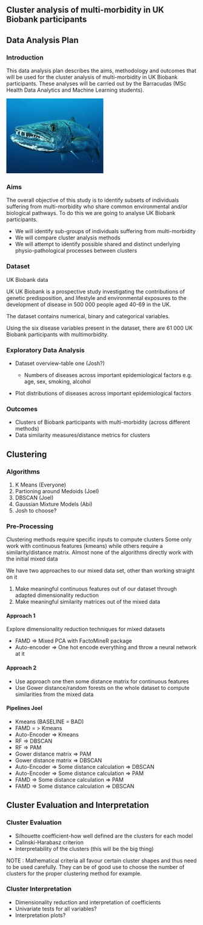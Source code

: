 ## Cluster analysis of multi-morbidity in UK Biobank participants

## Data Analysis Plan

  ### Introduction
  
  This data analysis plan describes the aims, methodology and outcomes that will be used for the cluster analysis of multi-morbidity in UK Biobank participants. These analyses will be carried out by the Barracudas (MSc Health Data Analytics and Machine Learning students).
  
 ![Barracuda](/Barracuda.png)
 
  ### Aims
  
  The overall objective of this study is to identify subsets of individuals suffering from multi-morbidity who share common environmental and/or biological pathways. To do this we are going to analyse UK Biobank participants.
  * We will identify sub-groups of individuals suffering from multi-morbidity
  * We will compare cluster analysis methods
  * We will attempt to identify possible shared and distinct underlying physio-pathological processes between clusters

  ### Dataset
  
  UK Biobank data
  
  UK UK Biobank is a prospective study investigating the contributions of genetic predisposition, and lifestyle and environmental exposures to the development of disease in 500 000 people aged 40-69 in the UK.

  The dataset contains numerical, binary and categorical variables.

  Using the six disease variables present in the dataset, there are 61 000 UK Biobank participants with multimorbidity.

  ### Exploratory Data Analysis
  
  * Dataset overview-table one (Josh?)
    * Numbers of diseases across important epidemiological factors e.g. age, sex, smoking, alcohol
  
  * Plot distributions of diseases across important epidemiological factors
  
  ### Outcomes
  
  * Clusters of Biobank participants with multi-morbidity (across different methods)
  * Data similarity measures/distance metrics for clusters
  
  ## Clustering
  
  ### Algorithms
  
  1. K Means (Everyone)
  2. Partioning around Medoids (Joel)
  3. DBSCAN (Joel)
  4. Gaussian Mixture Models (Abi)
  5. Josh to choose?
  
  ### Pre-Processing
  
  Clustering methods require specific inputs to compute clusters
  Some only work with continuous features (kmeans) while others require a similarity/distance matrix.
  Almost none of the algorithms directly work with the initial mixed data
  
  We have two approaches to our mixed data set, other than working straight on it
  
  1. Make meaningful continuous features out of our dataset through adapted dimensionality reduction
  2. Make meaningful similarity matrices out of the mixed data
  
  #### Approach 1
  
  Explore dimensionality reduction techniques for mixed datasets
  
  * FAMD => Mixed PCA with FactoMineR package
  * Auto-encoder => One hot encode everything and throw a neural network at it
  
  #### Approach 2
  
  * Use approach one then some distance matrix for continuous features
  * Use Gower distance/random forests on the whole dataset to compute similarities from the mixed data
  
  #### Pipelines Joel
  
  * Kmeans (BASELINE = BAD)
  * FAMD = > Kmeans
  * Auto-Encoder => Kmeans
  * RF => DBSCAN
  * RF => PAM
  * Gower distance matrix => PAM
  * Gower distance matrix => DBSCAN
  * Auto-Encoder => Some distance calculation => DBSCAN
  * Auto-Encoder => Some distance calculation => PAM
  * FAMD => Some distance calculation => PAM
  * FAMD => Some distance calculation => DBSCAN

  
  ## Cluster Evaluation and Interpretation
  
  ### Cluster Evaluation
  
  * Silhouette coefficient-how well defined are the clusters for each model
  * Calinski-Harabasz criterion
  * Interpretability of the clusters (this will be the big thing)
  
  NOTE : Mathematical criteria all favour certain cluster shapes and thus need to be used carefully. They can be of good use to choose the number of clusters
  for the proper clustering method for example.
  
  ### Cluster Interpretation
  
  * Dimensionality reduction and interpretation of coefficients
  * Univariate tests for all variables?
  * Interpretation plots?

